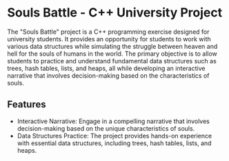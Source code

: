 # Souls Battle - C++ University Project

The "Souls Battle" project is a C++ programming exercise designed for university students. It provides an opportunity for students to work with various data structures while simulating the struggle between heaven and hell for the souls of humans in the world. The primary objective is to allow students to practice and understand fundamental data structures such as trees, hash tables, lists, and heaps, all while developing an interactive narrative that involves decision-making based on the characteristics of souls.

## Features

- Interactive Narrative: Engage in a compelling narrative that involves decision-making based on the unique characteristics of souls.
- Data Structures Practice: The project provides hands-on experience with essential data structures, including trees, hash tables, lists, and heaps.
